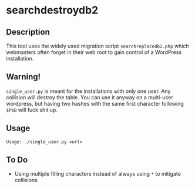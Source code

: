 # searchdestroydb2
## Description
This tool uses the widely used migration script `searchreplacedb2.php` which webmasters often forget in their web root to gain control of a WordPress installation.
## Warning!
`single_user.py` is meant for the installations with only one user. Any collision will destroy the table. You can use it anyway on a multi-user wordpress, but having two hashes with the same first character following `$P$B` will fuck shit up.
## Usage
```
Usage: ./single_user.py <url>
```

## To Do
- Using multiple filling characters instead of always using `*` to mitigate collisions
